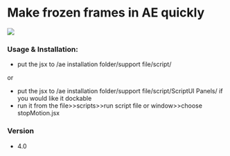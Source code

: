 
# Make frozen frames in AE quickly


<img src=http://ww1.sinaimg.cn/bmiddle/66e22e28gw1enwlimoietg20c80dwngp.gif></img>


### Usage & Installation:
  - put the jsx to  /ae installation folder/support file/script/
   
  or

  - put the jsx to  /ae installation folder/support file/script/ScriptUI Panels/ if you would like it dockable
  - run it from the file>>scripts>>run script file or window>>choose stopMotion.jsx



### Version
 - 4.0 

